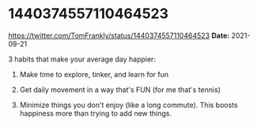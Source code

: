# 1440374557110464523
https://twitter.com/TomFrankly/status/1440374557110464523
**Date:** 2021-09-21

3 habits that make your average day happier:

1) Make time to explore, tinker, and learn for fun

2) Get daily movement in a way that's FUN (for me that's tennis)

3) Minimize things you don't enjoy (like a long commute). This boosts happiness more than trying to add new things.
